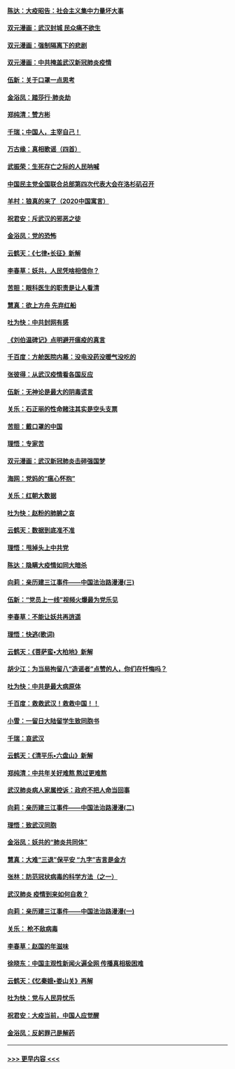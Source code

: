#### [陈达：大疫昭告：社会主义集中力量坏大事](../pages/nsc993/n11859419.md?t=02120844) 
#### [双元漫画：武汉封城 民众痛不欲生](../pages/nsc993/n11859287.md?t=02120844) 
#### [双元漫画：强制隔离下的悲剧](../pages/nsc993/n11859244.md?t=02120844) 
#### [双元漫画：中共掩盖武汉新冠肺炎疫情](../pages/nsc993/n11858249.md?t=02120844) 
#### [伍新：关于口罩一点思考](../pages/nsc993/n11859195.md?t=02120844) 
#### [金浴凤：踏莎行‧肺炎劫](../pages/nsc993/n11858227.md?t=02120844) 
#### [郑纯清：赞方彬](../pages/nsc993/n11856803.md?t=02120844) 
#### [千瑞；中国人，主宰自己！](../pages/nsc993/n11856793.md?t=02120844) 
#### [万古缘：真相歌谣（四首）](../pages/nsc993/n11856263.md?t=02120844) 
#### [武振荣：生死存亡之际的人民呐喊](../pages/nsc993/n11856256.md?t=02120844) 
#### [中国民主党全国联合总部第四次代表大会在洛杉矶召开](../pages/nsc993/n11856344.md?t=02120844) 
#### [羊村：狼真的来了（2020中国寓言）](../pages/nsc993/n11856229.md?t=02120844) 
#### [祝君安：斥武汉的邪恶之徒](../pages/nsc993/n11855861.md?t=02120844) 
#### [金浴凤：党的恐怖](../pages/nsc993/n11855849.md?t=02120844) 
#### [云鹤天：《七律▪长征》新解](../pages/nsc993/n11855479.md?t=02120844) 
#### [李春草：妖共，人民凭啥相信你？](../pages/nsc993/n11855196.md?t=02120844) 
#### [苦胆：眼科医生的职责是让人看清](../pages/nsc993/n11853840.md?t=02120844) 
#### [慧真：欲上方舟 先弃红船](../pages/nsc993/n11853483.md?t=02120844) 
#### [吐为快：中共封网有感](../pages/nsc993/n11852575.md?t=02120844) 
#### [《刘伯温碑记》点明避开瘟疫的真言](../pages/nsc993/n11852128.md?t=02120844) 
#### [千百度：方舱医院内幕：没电没药没暖气没吃的](../pages/nsc993/n11850211.md?t=02120844) 
#### [张彼得：从武汉疫情看各国反应](../pages/nsc993/n11850102.md?t=02120844) 
#### [伍新：无神论是最大的阴毒谎言](../pages/nsc993/n11846129.md?t=02120844) 
#### [关乐：石正丽的性命赌注其实是空头支票](../pages/nsc993/n11846109.md?t=02120844) 
#### [苦胆：戴口罩的中国](../pages/nsc993/n11845576.md?t=02120844) 
#### [理悟：专家苦](../pages/nsc993/n11845564.md?t=02120844) 
#### [双元漫画：武汉新冠肺炎击碎强国梦](../pages/nsc993/n11843320.md?t=02120844) 
#### [海网：党妈的“瘟心怀抱”](../pages/nsc993/n11840740.md?t=02120844) 
#### [关乐：红朝大数据](../pages/nsc993/n11840675.md?t=02120844) 
#### [吐为快：赵粉的肺腑之哀](../pages/nsc993/n11840618.md?t=02120844) 
#### [云鹤天：数据到底准不准](../pages/nsc993/n11840325.md?t=02120844) 
#### [理悟：甩掉头上中共党](../pages/nsc993/n11838826.md?t=02120844) 
#### [陈达：隐瞒大疫情如同大暗杀](../pages/nsc993/n11838771.md?t=02120844) 
#### [向莉：亲历建三江事件——中国法治路漫漫(三)](../pages/nsc993/n11831825.md?t=02120844) 
#### [伍新：“党员上一线”视频火爆最为党乐见](../pages/nsc993/n11838200.md?t=02120844) 
#### [李春草：不能让妖共再逍遥](../pages/nsc993/n11838102.md?t=02120844) 
#### [理悟：快逃(歌词)](../pages/nsc993/n11838083.md?t=02120844) 
#### [云鹤天：《菩萨蛮▪大柏地》新解](../pages/nsc993/n11838059.md?t=02120844) 
#### [胡少江：为当局拘留八“造谣者”点赞的人，你们在忏悔吗？](../pages/nsc993/n11836801.md?t=02120844) 
#### [吐为快：中共是最大病原体](../pages/nsc993/n11836748.md?t=02120844) 
#### [千百度：救救武汉！救救中国！！](../pages/nsc993/n11836145.md?t=02120844) 
#### [小雪：一留日大陆留学生致同胞书](../pages/nsc993/n11834624.md?t=02120844) 
#### [千瑞：哀武汉](../pages/nsc993/n11833647.md?t=02120844) 
#### [云鹤天：《清平乐▪六盘山》新解](../pages/nsc993/n11833611.md?t=02120844) 
#### [郑纯清：中共年关好难熬 熬过更难熬](../pages/nsc993/n11833489.md?t=02120844) 
#### [武汉肺炎病人家属控诉：政府不把人命当回事](../pages/nsc993/n11833205.md?t=02120844) 
#### [向莉：亲历建三江事件——中国法治路漫漫(二)](../pages/nsc993/n11829102.md?t=02120844) 
#### [理悟：致武汉同胞](../pages/nsc993/n11831522.md?t=02120844) 
#### [金浴凤：妖共的“肺炎共同体”](../pages/nsc993/n11829448.md?t=02120844) 
#### [慧真：大难“三退”保平安 “九字”吉言是金方](../pages/nsc993/n11829501.md?t=02120844) 
#### [张林：防范冠状病毒的科学方法（之一）](../pages/nsc993/n11828618.md?t=02120844) 
#### [武汉肺炎 疫情到来如何自救？](../pages/nsc993/n11827632.md?t=02120844) 
#### [向莉：亲历建三江事件——中国法治路漫漫(一)](../pages/nsc993/n11827190.md?t=02120844) 
#### [关乐： 枪不敌病毒](../pages/nsc993/n11826746.md?t=02120844) 
#### [李春草：赵国的年滋味](../pages/nsc993/n11826321.md?t=02120844) 
#### [徐晓东：中国主观性新闻火遍全网 传播真相极困难](../pages/nsc993/n11826508.md?t=02120844) 
#### [云鹤天：《忆秦娥▪娄山关》再解](../pages/nsc993/n11824682.md?t=02120844) 
#### [吐为快：党与人民异忧乐](../pages/nsc993/n11824660.md?t=02120844) 
#### [祝君安：大疫当前，中国人应觉醒](../pages/nsc993/n11821946.md?t=02120844) 
#### [金浴凤：反躬罪己是解药](../pages/nsc993/n11820280.md?t=02120844) 

----
#### [ >>> 更早内容 <<< ](../indexes/nsc993-earlier.md)
